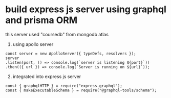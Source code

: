 # build express js server using graphql and prisma ORM

this server used "coursedb" from mongodb atlas

1. using apollo server

```
const server = new ApolloServer({ typeDefs, resolvers });
server
.listen(port, () => console.log(`server is listening ${port}`))
.then(({ url }) => console.log(`Server is running on ${url}`));
```

2. integrated into express js server

```
const { graphqlHTTP } = require("express-graphql");
const { makeExecutableSchema } = require("@graphql-tools/schema");
```
